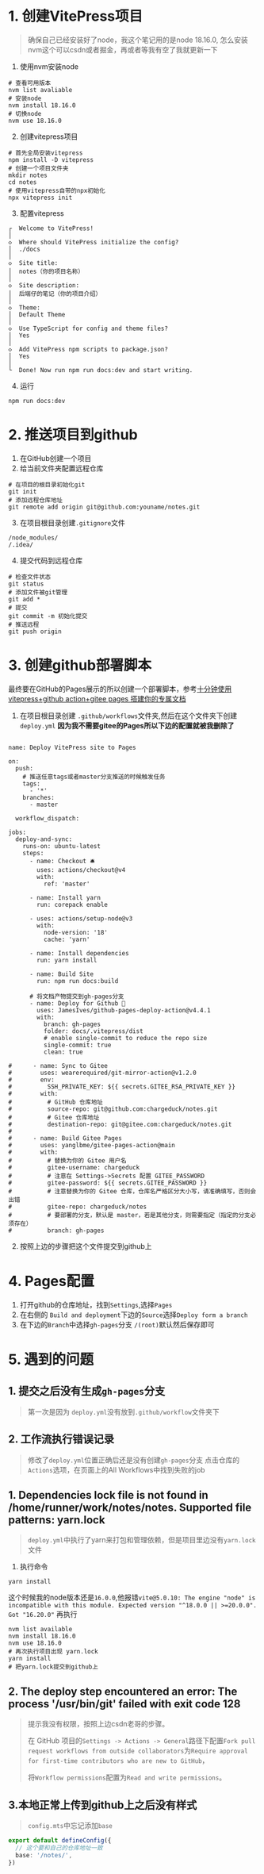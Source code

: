 # 1. 创建VitePress项目

> 确保自己已经安装好了node，我这个笔记用的是node 18.16.0,
> 怎么安装nvm这个可以csdn或者掘金，再或者等我有空了我就更新一下

1. 使用nvm安装node
```shell
# 查看可用版本
nvm list avaliable
# 安装node
nvm install 18.16.0
# 切换node
nvm use 18.16.0 
```
2. 创建vitepress项目
```shell
# 首先全局安装vitepress
npm install -D vitepress 
# 创建一个项目文件夹
mkdir notes
cd notes
# 使用vitepress自带的npx初始化
npx vitepress init
```
3. 配置vitepress
```shell
┌  Welcome to VitePress!
│
◇  Where should VitePress initialize the config?
│  ./docs
│
◇  Site title:
│  notes（你的项目名称）
│
◇  Site description:
│  后端仔的笔记（你的项目介绍）
│
◇  Theme:
│  Default Theme
│
◇  Use TypeScript for config and theme files?
│  Yes
│
◇  Add VitePress npm scripts to package.json?
│  Yes
│
└  Done! Now run npm run docs:dev and start writing.

```
4. 运行
```shell
npm run docs:dev
```
# 2. 推送项目到github
1. 在GitHub创建一个项目
2. 给当前文件夹配置远程仓库
```shell
# 在项目的根目录初始化git
git init
# 添加远程仓库地址
git remote add origin git@github.com:youname/notes.git
```
3. 在项目根目录创建`.gitignore`文件
```ignore
/node_modules/
/.idea/
```
4. 提交代码到远程仓库
```shell
# 检查文件状态
git status
# 添加文件被git管理
git add *
# 提交
git commit -m 初始化提交
# 推送远程
git push origin
```
# 3. 创建github部署脚本
最终要在GitHub的Pages展示的所以创建一个部署脚本，参考[十分钟使用vitepress+github action+gitee pages 搭建你的专属文档](https://blog.csdn.net/qq_31647491/article/details/134006896?spm=1001.2014.3001.5506)
1. 在项目根目录创建 `.github/workflows`文件夹,然后在这个文件夹下创建`deploy.yml`
**因为我不需要gitee的Pages所以下边的配置就被我删除了**
```shell

name: Deploy VitePress site to Pages

on:
  push:
    # 推送任意tags或者master分支推送的时候触发任务
    tags:
      - '*'
    branches:
      - master

  workflow_dispatch:

jobs:
  deploy-and-sync:
    runs-on: ubuntu-latest
    steps:
      - name: Checkout 🛎️
        uses: actions/checkout@v4
        with:
          ref: 'master'

      - name: Install yarn
        run: corepack enable

      - uses: actions/setup-node@v3
        with:
          node-version: '18'
          cache: 'yarn'

      - name: Install dependencies
        run: yarn install

      - name: Build Site
        run: npm run docs:build

      # 将文档产物提交到gh-pages分支
      - name: Deploy for Github 🚀
        uses: JamesIves/github-pages-deploy-action@v4.4.1
        with:
          branch: gh-pages
          folder: docs/.vitepress/dist
          # enable single-commit to reduce the repo size
          single-commit: true
          clean: true

#      - name: Sync to Gitee
#        uses: wearerequired/git-mirror-action@v1.2.0
#        env:
#          SSH_PRIVATE_KEY: ${{ secrets.GITEE_RSA_PRIVATE_KEY }}
#        with:
#          # GitHub 仓库地址
#          source-repo: git@github.com:chargeduck/notes.git
#          # Gitee 仓库地址
#          destination-repo: git@gitee.com:chargeduck/notes.git
#
#      - name: Build Gitee Pages
#        uses: yanglbme/gitee-pages-action@main
#        with:
#          # 替换为你的 Gitee 用户名
#          gitee-username: chargeduck
#          # 注意在 Settings->Secrets 配置 GITEE_PASSWORD
#          gitee-password: ${{ secrets.GITEE_PASSWORD }}
#          # 注意替换为你的 Gitee 仓库，仓库名严格区分大小写，请准确填写，否则会出错
#          gitee-repo: chargeduck/notes
#          # 要部署的分支，默认是 master，若是其他分支，则需要指定（指定的分支必须存在）
#          branch: gh-pages
```
2. 按照上边的步骤把这个文件提交到github上

# 4. Pages配置
1. 打开github的仓库地址，找到`Settings`,选择`Pages`
2. 在右侧的 `Build and deployment`下边的`Source`选择`Deploy form a branch`
3. 在下边的`Branch`中选择`gh-pages`分支 `/(root)`默认然后保存即可

# 5. 遇到的问题
## 1. 提交之后没有生成`gh-pages`分支
> 第一次是因为 `deploy.yml`没有放到`.github/workflow`文件夹下
## 2. 工作流执行错误记录
> 修改了`deploy.yml`位置正确后还是没有创建`gh-pages`分支
> 点击仓库的`Actions`选项，在页面上的All Workflows中找到失败的job
## 1. Dependencies lock file is not found in /home/runner/work/notes/notes. Supported file patterns: yarn.lock 
> `deploy.yml`中执行了yarn来打包和管理依赖，但是项目里边没有`yarn.lock`文件

1. 执行命令
```shell
yarn install
```
这个时候我的node版本还是`16.0.0`,他报错`vite@5.0.10: The engine "node" is incompatible with this module. Expected version "^18.0.0 || >=20.0.0". Got "16.20.0"`
再执行
```shell
nvm list available
nvm install 18.16.0
nvm use 18.16.0
# 再次执行项目出现 yarn.lock 
yarn install
# 把yarn.lock提交到github上
```
## 2. The deploy step encountered an error: The process '/usr/bin/git' failed with exit code 128 
> 提示我没有权限，按照上边csdn老哥的步骤。
> 
> 在 GitHub 项目的`Settings -> Actions -> General`路径下配置`Fork pull request workflows from outside collaborators`为`Require approval for first-time contributors who are new to GitHub`，
>
> 将`Workflow permissions`配置为`Read and write permissions`。

## 3.本地正常上传到github上之后没有样式
> `config.mts`中忘记添加`base`
```mts
export default defineConfig({
  // 这个要和自己的仓库地址一致
  base: '/notes/',
})
```